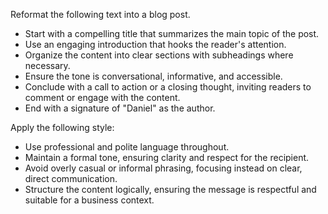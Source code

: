 Reformat the following text into a blog post.  
- Start with a compelling title that summarizes the main topic of the post.  
- Use an engaging introduction that hooks the reader's attention.  
- Organize the content into clear sections with subheadings where necessary.  
- Ensure the tone is conversational, informative, and accessible.  
- Conclude with a call to action or a closing thought, inviting readers to comment or engage with the content.  
- End with a signature of "Daniel" as the author.


Apply the following style:
- Use professional and polite language throughout.  
- Maintain a formal tone, ensuring clarity and respect for the recipient.  
- Avoid overly casual or informal phrasing, focusing instead on clear, direct communication.  
- Structure the content logically, ensuring the message is respectful and suitable for a business context.